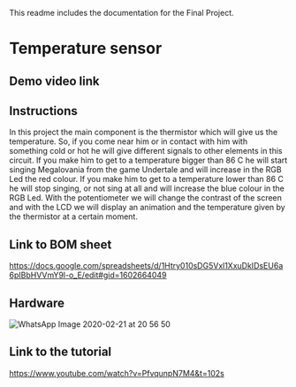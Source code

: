 This readme includes the documentation for the Final Project.

# Temperature sensor

## Demo video link

## Instructions

In this project the main component is the thermistor which will give us the temperature. So, if you come near him or in contact with him with something cold or hot he will give different signals to other elements in this circuit. If you make him to get to a temperature bigger than 86 C he will start singing Megalovania from the game Undertale and will increase in the RGB Led the red colour. If you make him to get to a temperature lower than 86 C he will stop singing, or not sing at all and will increase the blue colour in the RGB Led.
With the potentiometer we will change the contrast of the screen and with the LCD we will display an animation and the temperature given by the thermistor at a certain moment.

## Link to BOM sheet
https://docs.google.com/spreadsheets/d/1Htry010sDG5Vxl1XxuDkIDsEU6a6pIBbHVVmY9l-o_E/edit#gid=1602664049

## Hardware
![WhatsApp Image 2020-02-21 at 20 56 50](https://user-images.githubusercontent.com/49250412/75063171-fead3280-54ec-11ea-9599-90948096951c.jpeg)

## Link to the tutorial
https://www.youtube.com/watch?v=PfvqunpN7M4&t=102s
